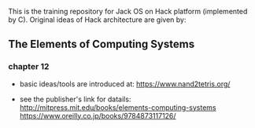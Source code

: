 This is the training repository for Jack OS on Hack platform (implemented by C).
Original ideas of Hack architecture are given by:

## The Elements of Computing Systems
### chapter 12
- basic ideas/tools are introduced at:
https://www.nand2tetris.org/

- see the publisher's link for datails:
http://mitpress.mit.edu/books/elements-computing-systems https://www.oreilly.co.jp/books/9784873117126/
